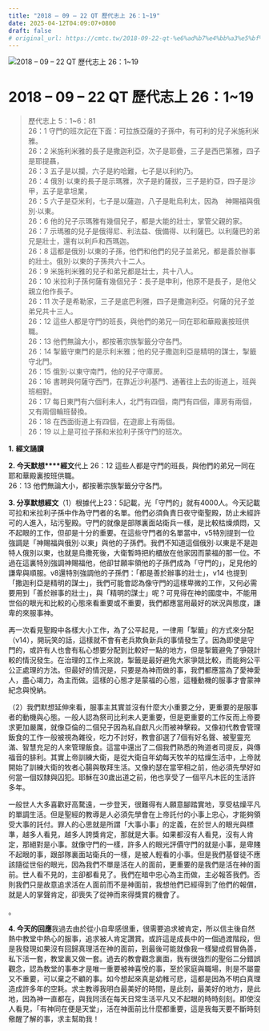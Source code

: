 ```yaml
---
title: "2018 – 09 – 22 QT 歷代志上 26：1~19"
date: 2025-04-12T04:09:07+0800
draft: false
# original_url: https://cmtc.tw/2018-09-22-qt-%e6%ad%b7%e4%bb%a3%e5%bf%97%e4%b8%8a-26%ef%bc%9a119
---
```


![2018 – 09 – 22 QT 歷代志上 26：1~19](/images/qt.jpg   "2018 – 09 – 22 QT 歷代志上 26：1~19")

# 2018 – 09 – 22 QT 歷代志上 26：1~19

> 歷代志上 5：1~6：81  
> 26：1 守門的班次記在下面：可拉族亞薩的子孫中，有可利的兒子米施利米雅。  
> 26：2 米施利米雅的長子是撒迦利亞，次子是耶疊，三子是西巴第雅，四子是耶提聶，  
> 26：3 五子是以攔，六子是約哈難，七子是以利約乃。  
> 26：4 俄別‧以東的長子是示瑪雅，次子是約薩拔，三子是約亞，四子是沙甲，五子是拿坦業，  
> 26：5 六子是亞米利，七子是以薩迦，八子是毗烏利太，因為　神賜福與俄別‧以東。  
> 26：6 他的兒子示瑪雅有幾個兒子，都是大能的壯士，掌管父親的家。  
> 26：7 示瑪雅的兒子是俄得尼、利法益、俄備得、以利薩巴。以利薩巴的弟兄是壯士，還有以利戶和西瑪迦。  
> 26：8 這都是俄別‧以東的子孫，他們和他們的兒子並弟兄，都是善於辦事的壯士。俄別‧以東的子孫共六十二人。  
> 26：9 米施利米雅的兒子和弟兄都是壯士，共十八人。  
> 26：10 米拉利子孫何薩有幾個兒子：長子是申利，他原不是長子，是他父親立他作長子。  
> 26：11 次子是希勒家，三子是底巴利雅，四子是撒迦利亞。何薩的兒子並弟兄共十三人。  
> 26：12 這些人都是守門的班長，與他們的弟兄一同在耶和華殿裏按班供職。  
> 26：13 他們無論大小，都按著宗族掣籤分守各門。  
> 26：14 掣籤守東門的是示利米雅；他的兒子撒迦利亞是精明的謀士，掣籤守北門。  
> 26：15 俄別‧以東守南門，他的兒子守庫房。  
> 26：16 書聘與何薩守西門，在靠近沙利基門、通著往上去的街道上，班與班相對。  
> 26：17 每日東門有六個利未人，北門有四個，南門有四個，庫房有兩個，又有兩個輪班替換。  
> 26：18 在西面街道上有四個，在遊廊上有兩個。  
> 26：19 以上是可拉子孫和米拉利子孫守門的班次。

**1.** **經文誦讀**

**2. 今天默想****經文**代上 26：12 這些人都是守門的班長，與他們的弟兄一同在耶和華殿裏按班供職。  
26：13 他們無論大小，都按著宗族掣籤分守各門。

**3. 分享默想經文**（1）根據代上23：5記載，光「守門的」就有4000人。今天記載可拉和米拉利子孫中作為守門者的名單。他們必須負責日夜守衛聖殿，防止未經許可的人進入，玷污聖殿。守門的就像是部隊裏面站衛兵一樣，是比較枯燥煩悶，又不起眼的工作，但卻是十分的重要。在這些守門者的名單當中，v5特別提到一位強調是「神賜福與俄別‧以東」與他的子孫們。我們不知道這個俄別‧以東是不是迦特人俄別以東，也就是烏撒死後，大衛暫時把約櫃放在他家因而蒙福的那一位。不過在這裏特別強調神賜福他，他卻甘願率領他的子孫們成為「守門的」，足見他的謙卑與順服。v8還特別強調他的子孫們：「都是善於辦事的壯士」，v14 也提到「撒迦利亞是精明的謀士」，我們可能會認為像守門的這樣卑微的工作，又何必需要用到「善於辦事的壯士」，與「精明的謀士」呢？可見得在神的國度中，不能用世俗的眼光和比較的心態來看重要或不重要，我們都應當用最好的狀況與態度，謙卑的來服事神。

再一次看見聖殿中各樣大小工作，為了公平起見，一律用「掣籤」的方式來分配（v14），開玩笑的話，這樣就不會有老兵欺負新兵的事情發生了。因為即使是守門的，或許有人也會有私心想要分配到比較好一點的地方，但是掣籤避免了爭競計較的情況發生。在治理的工作上來說，掣籤是最好避免大家爭競比較，而能夠公平公正處理的方法。但最好的情況是，只要是為神而做的事，我們都應當為了愛神愛人，盡心竭力，為主而做。這樣的心態才是蒙福的心態，這種動機的服事才會蒙神紀念與悅納。

（2）我們默想延伸來看，服事主其實並沒有什麼大小重要之分，更重要的是服事者的動機與心態。一般人認為祭司比利未人更重要，但是更重要的工作反而上帝要求更加嚴厲，就像亞倫的二個兒子因為私自獻凡火而被神擊殺。又像初代教會管理飯食的工作一般被視為雜役，吃力不討好，教會卻選了7個有好名聲、被聖靈充滿、智慧充足的人來管理飯食。這當中還出了二個我們熟悉的殉道者司提反，與傳福音的腓利。其實上帝訓練大衛，是從大衛自年幼每天牧羊的枯燥生活中，上帝就開始了訓練大衛的牧者心腸與敬拜生活。又像約瑟在當宰相之前，他必須先學好如何當一個奴隸與囚犯。耶穌在30歲出道之前，他也享受了一個平凡木匠的生活許多年。

一般世人大多喜歡好高騖遠，一步登天，很難得有人願意腳踏實地，享受枯燥平凡的單調生活。但是聖經的教導是人必須先學會在上帝託付的小事上忠心，才能夠領受大事的託付。罪人的心思就是所謂「大事小事」的定義，在於世人的眼光與標準，越多人看見，越多人誇獎肯定，那就是大事。如果都沒有人看見，沒有人肯定，那絕對是小事。就像守門的一樣，許多人的眼光評價守門的就是小事，是卑賤不起眼的事，跟部隊裏面站衛兵的一樣，是被人輕看的小事。但是我們基督徒不應該隨從世俗的眼光，因為我們不單是活在人的面前，更重要的是我們是活在神的面前。世人看不見的，主卻都看見了。我們在暗中忠心為主而做，主必報答我們。否則我們只是故意追求活在人面前而不是神面前，我想他們已經得到了他們的報償，就是人的掌聲肯定，卻喪失了從神而來得獎賞的機會了。

。

**4. 今天的回應**我過去由於從小自卑感很重，很需要追求被肯定，所以信主後自然熱中教堂中熱心的服事，追求被人肯定讚賞。或許這是成長中的一個過渡階段，但是我發現如果沒有回歸真理活在神的面前，到最後可能就像我一樣變成假冒偽善，私下活一套，教堂裏又做一套。過去的教會觀念裏面，我有很強烈的聖俗二分錯誤觀念，認為教堂的事奉才是唯一重要被神喜悅的事，至於家庭與職場，則是不屬靈又不重要，可以棄之不顧的事。如今想起來真是幼稚可悲，這都是因為不明白真理造成許多年的空耗。求主教導我明白最美好的時間，是此刻，最美好的地方，是此地，因為神一直都在，與我同活在每天日常生活平凡又不起眼的時時刻刻。即使沒人看見，「有神同在便是天堂」，活在神面前比什麼都重要，這是我每天要不斷時刻儆醒了解的事，求主幫助我！